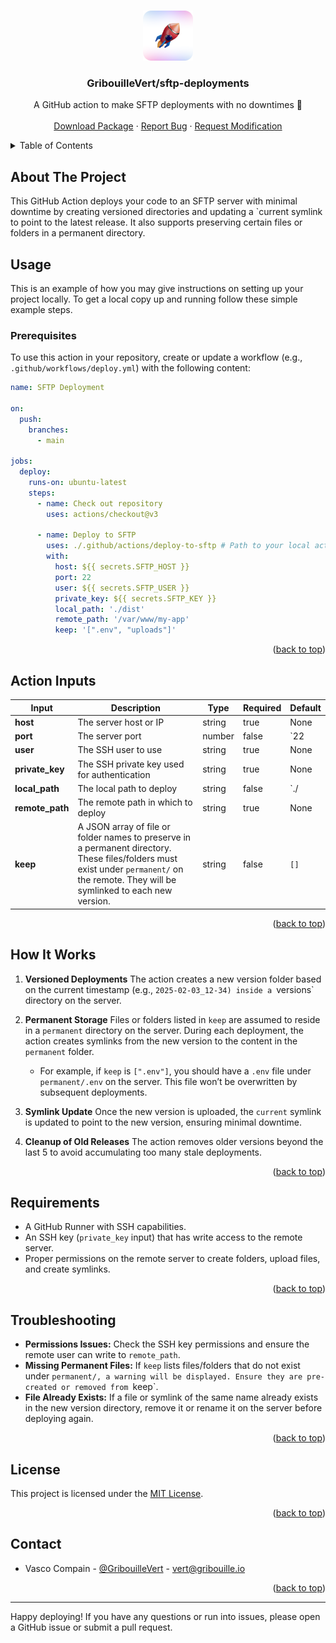 <a id="readme-top"></a>

<!-- PROJECT LOGO -->
<br />
<div align="center">
  <a href="https://github.com/GribouilleVert/sftp-deployments">
    <img src=".github/assets/logo.png" alt="Logo" width="80" height="80">
  </a>

  <h3 align="center">GribouilleVert/sftp-deployments</h3>

  <p align="center">
    A GitHub action to make SFTP deployments with no downtimes 🚀
    <br />
    <br />
    <a href="https://github.com/Project-Venus-AI/client.js/pkgs/npm/client.js">Download Package</a>
    ·
    <a href="https://github.com/GribouilleVert/sftp-deployments/issues/new?labels=bug">Report Bug</a>
    ·
    <a href="https://github.com/GribouilleVert/sftp-deployments/issues/new?labels=enhancement">Request Modification</a>
  </p>
</div>

<!-- TABLE OF CONTENTS -->
<details>
  <summary>Table of Contents</summary>
  <ol>
    <li>
      <a href="#about-the-project">About The Project</a>
    </li>
    <li>
      <a href="#usage">Usage</a>
      <ul>
        <li><a href="#usage_prerequisites">Prerequisites</a></li>
      </ul>
    </li>
    <li><a href="#action-inputs">Action Input</a></li>
    <li><a href="#how-it-works">How It Works</a></li>
    <li><a href="#requirements">Requirements</a></li>
    <li><a href="#troubleshooting">Troubleshooting</a></li>
    <li><a href="#license">License</a></li>
    <li><a href="#contact">Contact</a></li>
  </ol>
</details>

<!-- ABOUT THE PROJECT -->

## About The Project

This GitHub Action deploys your code to an SFTP server with minimal downtime by creating versioned directories and updating a `current symlink to point to the latest release. It also supports preserving certain files or folders in a permanent directory.


<!-- USAGE -->

## Usage

This is an example of how you may give instructions on setting up your project locally.
To get a local copy up and running follow these simple example steps.

### <span id="usage_prerequisites">Prerequisites</span>

To use this action in your repository, create or update a workflow (e.g., `.github/workflows/deploy.yml`) with the following content:

```yaml
name: SFTP Deployment

on:
  push:
    branches:
      - main

jobs:
  deploy:
    runs-on: ubuntu-latest
    steps:
      - name: Check out repository
        uses: actions/checkout@v3

      - name: Deploy to SFTP
        uses: ./.github/actions/deploy-to-sftp # Path to your local action
        with:
          host: ${{ secrets.SFTP_HOST }}
          port: 22
          user: ${{ secrets.SFTP_USER }}
          private_key: ${{ secrets.SFTP_KEY }}
          local_path: './dist'
          remote_path: '/var/www/my-app'
          keep: '[".env", "uploads"]'
```

<p align="right">(<a href="#readme-top">back to top</a>)</p>

<!-- ACTIONS INPUT -->

## Action Inputs

| Input           | Description                                                                                                                                                                             | Type   | Required | Default |
|-----------------|-----------------------------------------------------------------------------------------------------------------------------------------------------------------------------------------|--------|----------|---------|
| **host**        | The server host or IP                                                                                                                                                                   | string | true     | None    |
| **port**        | The server port                                                                                                                                                                         | number | false    | `22     |
| **user**        | The SSH user to use                                                                                                                                                                     | string | true     | None    |
| **private_key** | The SSH private key used for authentication                                                                                                                                             | string | true     | None    |
| **local_path**  | The local path to deploy                                                                                                                                                                | string | false    | `./     |
| **remote_path** | The remote path in which to deploy                                                                                                                                                      | string | true     | None    |
| **keep**        | A JSON array of file or folder names to preserve in a permanent directory. These files/folders must exist under `permanent/` on the remote. They will be symlinked to each new version. | string | false    | `[]`    |

<p align="right">(<a href="#readme-top">back to top</a>)</p>

<!-- HOW IT WORKS -->

## How It Works

1. **Versioned Deployments**
    The action creates a new version folder based on the current timestamp (e.g., `2025-02-03_12-34) inside a `versions` directory on the server.

2. **Permanent Storage**
    Files or folders listed in `keep` are assumed to reside in a `permanent` directory on the server. During each deployment, the action creates symlinks from the new version to the content in the `permanent` folder.
    - For example, if `keep` is `[".env"]`, you should have a `.env` file under `permanent/.env` on the server. This file won’t be overwritten by subsequent deployments.

3. **Symlink Update**
    Once the new version is uploaded, the `current` symlink is updated to point to the new version, ensuring minimal downtime.

4. **Cleanup of Old Releases**
    The action removes older versions beyond the last 5 to avoid accumulating too many stale deployments.

<p align="right">(<a href="#readme-top">back to top</a>)</p>

<!-- REQUIREMENTS -->

## Requirements

- A GitHub Runner with SSH capabilities.
- An SSH key (`private_key` input) that has write access to the remote server.
- Proper permissions on the remote server to create folders, upload files, and create symlinks.

<p align="right">(<a href="#readme-top">back to top</a>)</p>

<!-- TROUBLESHOOTING -->

## Troubleshooting

- **Permissions Issues:** Check the SSH key permissions and ensure the remote user can write to `remote_path`.
- **Missing Permanent Files:** If `keep` lists files/folders that do not exist under `permanent/, a warning will be displayed. Ensure they are pre-created or removed from `keep`.
- **File Already Exists:** If a file or symlink of the same name already exists in the new version directory, remove it or rename it on the server before deploying again.

<p align="right">(<a href="#readme-top">back to top</a>)</p>

<!-- TROUBLESHOOTING -->

## License

This project is licensed under the [MIT License](./LICENSE).

<p align="right">(<a href="#readme-top">back to top</a>)</p>

<!-- CONTACT -->

## Contact

-   Vasco Compain - [@GribouilleVert](https://github.com/Kylian-Mallet) - [vert@gribouille.io](mailto:vert@gribouille.io)

<p align="right">(<a href="#readme-top">back to top</a>)</p>

---

Happy deploying! If you have any questions or run into issues, please open a GitHub issue or submit a pull request.
